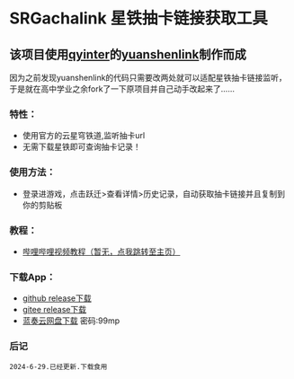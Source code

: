 # SRGachalink 星铁抽卡链接获取工具
## 该项目使用[qyinter](https://github.com/qyinter)的[yuanshenlink](https://github.com/qyinter/yuanshenlink)制作而成
  因为之前发现yuanshenlink的代码只需要改两处就可以适配星铁抽卡链接监听，于是就在高中学业之余fork了一下原项目并自己动手改起来了……<br>
### 特性：
- 使用官方的云星穹铁道,监听抽卡url
- 无需下载星铁即可查询抽卡记录！
### 使用方法：
- 登录进游戏，点击跃迁>查看详情>历史记录，自动获取抽卡链接并且复制到你的剪贴板
### 教程：
- [哔哩哔哩视频教程（暂无，点我跳转至主页）](https://space.bilibili.com/1347891621/)
### 下载App：
- [github release下载](https://github.com/NyaOH-Nahida/SRGachaLink/releases/download/Kotlin/SRGachaLink-release.apk)
- [gitee release下载](https://gitee.com/NyaOH/SRGachaLink/releases/download/lasted/%E6%98%9F%E9%93%81%E6%8A%BD%E5%8D%A1%E9%93%BE%E6%8E%A5%E8%8E%B7%E5%8F%96%E5%B7%A5%E5%85%B7.APK)
- [蓝奏云网盘下载](https://nyaoh.lanzouq.com/iXMce230x88f) 密码:99mp

### 后记
    2024-6-29.已经更新.下载食用
